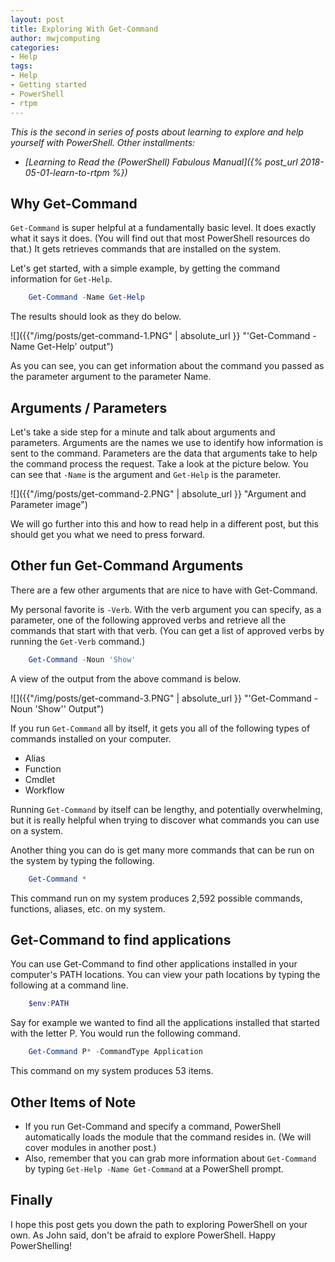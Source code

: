 ```yaml
---
layout: post
title: Exploring With Get-Command
author: mwjcomputing
categories: 
- Help
tags:
- Help
- Getting started
- PowerShell
- rtpm
---
```


_This is the second in series of posts about learning to explore and help yourself with PowerShell._
_Other installments:_

* _[Learning to Read the (PowerShell) Fabulous Manual]({% post_url 2018-05-01-learn-to-rtpm %})_

## Why Get-Command

`Get-Command` is super helpful at a fundamentally basic level. It does exactly what it says it does. (You will find out that most PowerShell resources do that.) It gets retrieves commands that are installed on the system.

Let's get started, with a simple example, by getting the command information for `Get-Help`.

```powershell
    Get-Command -Name Get-Help
```

The results should look as they do below.

![]({{"/img/posts/get-command-1.PNG" | absolute_url }} "'Get-Command -Name Get-Help' output")

As you can see, you can get information about the command you passed as the parameter argument to the parameter Name.

## Arguments / Parameters

Let's take a side step for a minute and talk about arguments and parameters. Arguments are the names we use to identify how information is sent to the command. Parameters are the data that arguments take to help the command process the request. Take a look at the picture below. You can see that `-Name` is the argument and `Get-Help` is the parameter.

![]({{"/img/posts/get-command-2.PNG" | absolute_url }} "Argument and Parameter image")

We will go further into this and how to read help in a different  post, but this should get you what we need to press forward.

## Other fun Get-Command Arguments

There are a few other arguments that are nice to have with Get-Command.

My personal favorite is `-Verb`. With the verb argument you can specify, as a parameter, one of the following approved verbs and retrieve all the commands that start with that verb. (You can get a list of approved verbs by running the `Get-Verb` command.)

```powershell
    Get-Command -Noun 'Show'
```

A view of the output from the above command is below.

![]({{"/img/posts/get-command-3.PNG" | absolute_url }} "'Get-Command -Noun 'Show'' Output")

If you run `Get-Command` all by itself, it gets you all of the following types of commands installed on your computer.

* Alias
* Function
* Cmdlet
* Workflow

Running `Get-Command` by itself can be lengthy, and potentially overwhelming, but it is really helpful when trying to discover what commands you can use on a system.

Another thing you can do is get many more commands that can be run on the system by typing the following.

```PowerShell
    Get-Command *
```

This command run on my system produces 2,592 possible commands, functions, aliases, etc. on my system.

## Get-Command to find applications

You can use Get-Command to find other applications installed in your computer's PATH locations. You can view your path locations by typing the following at a command line.

```powershell
    $env:PATH
```

Say for example we wanted to find all the applications installed that started with the letter P. You would run the following command.

```powershell
    Get-Command P* -CommandType Application
```

This command on my system produces 53 items.

## Other Items of Note

* If you run Get-Command and specify a command, PowerShell automatically loads the module that the command resides in. (We will cover modules in another post.)
* Also, remember that you can grab more information about `Get-Command` by typing `Get-Help -Name Get-Command` at a PowerShell prompt.

## Finally

I hope this post gets you down the path to exploring PowerShell on your own. As John said, don't be afraid to explore PowerShell. Happy PowerShelling!